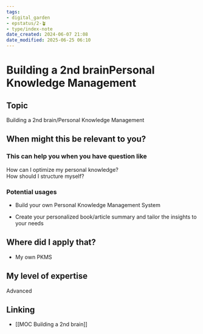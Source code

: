 ```yaml
---
tags: 
- digital_garden
- epstatus/2-🪴
- type/index-note
date_created: 2024-06-07 21:08
date_modified: 2025-06-25 06:10
---
```

# Building a 2nd brainPersonal Knowledge Management

## Topic

Building a 2nd brain/Personal Knowledge Management

## When might this be relevant to you?

### This can help you when you have question like

How can I optimize my personal knowledge?  
How should I structure myself?

### Potential usages

-   Build your own Personal Knowledge Management System
    
-   Create your personalized book/article summary and tailor the insights to your needs

## Where did I apply that?

-   My own PKMS

## My level of expertise

Advanced

## Linking

+ [[MOC Building a 2nd brain]]